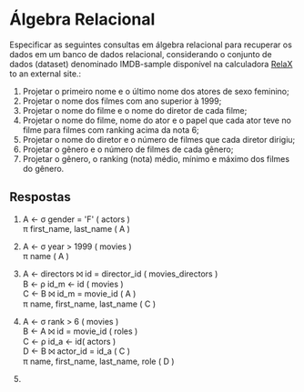 # Álgebra Relacional

Especificar as seguintes consultas em álgebra relacional para recuperar os dados em um banco de dados relacional, considerando o conjunto de dados (dataset) denominado IMDB-sample disponível na calculadora [RelaX](https://dbis-uibk.github.io/relax/calc/gist/41cf5ce652756d9331eec7562644e074/imdbsample/0) to an external site.:

1. Projetar o primeiro nome e o último nome dos atores de sexo feminino;
2. Projetar o nome dos filmes com ano superior à 1999;
3. Projetar o nome do filme e o nome do diretor de cada filme;
4. Projetar o nome do filme, nome do ator e o papel que cada ator teve no filme para filmes com ranking acima da nota 6;
5. Projetar o nome do diretor e o número de filmes que cada diretor dirigiu;
6. Projetar o gênero e o número de filmes de cada gênero;
7. Projetar o gênero, o ranking (nota) médio, mínimo e máximo dos filmes do gênero.

## Respostas

1. A ← σ gender = 'F' ( actors ) <br/>
   π first_name, last_name ( A )

2. A ← σ year > 1999 ( movies ) <br/>
   π name ( A )

3. A ← directors ⨝ id = director_id ( movies_directors ) <br/>
   B ← ρ id_m ← id ( movies ) <br/>
   C ← B ⨝ id_m = movie_id ( A ) <br/>
   π name, first_name, last_name ( C )

4. A ← σ rank > 6 ( movies ) <br/>
   B ← A ⨝ id = movie_id ( roles ) <br/>
   C ← ρ id_a ← id( actors ) <br/>
   D ← B ⨝ actor_id = id_a ( C ) <br/>
   π name, first_name, last_name, role ( D )

5.
